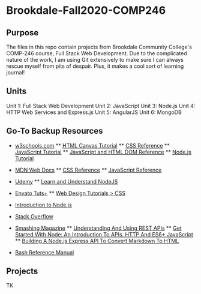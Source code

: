 # Brookdale-Fall2020-COMP246

## Purpose

The files in this repo contain projects from Brookdale Community College's COMP-246 course, Full Stack Web Development. Due to the complicated nature of the work, I am using Git extensively to make sure I can always rescue myself from pits of despair. Plus, it makes a cool sort of learning journal!

## Units

Unit 1: Full Stack Web Development
Unit 2: JavaScript
Unit 3: Node.js
Unit 4: HTTP Web Services and Express.js
Unit 5: AngularJS
Unit 6: MongoDB

## Go-To Backup Resources
* [w3schools.com](https://www.w3schools.com)
** [HTML Canvas Tutorial](https://www.w3schools.com/graphics/canvas_intro.asp)
** [CSS Reference](https://www.w3schools.com/cssref/default.asp)
** [JavaScript Tutorial](https://www.w3schools.com/js/default.asp)
** [JavaScript and HTML DOM Reference](https://www.w3schools.com/jsref/default.asp)
** [Node.js Tutorial](https://www.w3schools.com/nodejs/default.asp)

* [MDN Web Docs](https://developer.mozilla.org/en-US/)
** [CSS Reference](https://developer.mozilla.org/en-US/docs/Web/CSS/Reference)
** [JavaScript Reference](https://developer.mozilla.org/en-US/docs/Web/JavaScript/Reference)

* [Udemy](https://www.udemy.com)
** [Learn and Understand NodeJS](https://www.udemy.com/course/understand-nodejs)

* [Envato Tuts+](https://tutsplus.com)
** [Web Design Tutorials > CSS](https://webdesign.tutsplus.com/categories/css)

* [Introduction to Node.js](https://nodejs.dev/learn)

* [Stack Overflow](https://stackoverflow.com/tags)

* [Smashing Magazine](https://www.smashingmagazine.com)
** [Understanding And Using REST APIs](https://www.smashingmagazine.com/2018/01/understanding-using-rest-api/)
** [Get Started With Node: An Introduction To APIs, HTTP And ES6+ JavaScript](https://www.smashingmagazine.com/2019/02/node-api-http-es6-javascript/)
** [Building A Node.js Express API To Convert Markdown To HTML](https://www.smashingmagazine.com/2019/04/nodejs-express-api-markdown-html/)

* [Bash Reference Manual](https://www.gnu.org/software/bash/manual/bash.html)

## Projects

TK
